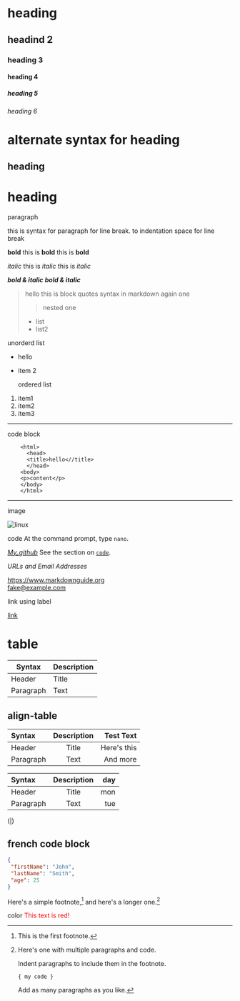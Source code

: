 # heading 
## headind 2
### heading 3
#### heading 4
##### heading 5
###### heading 6

# alternate syntax for heading

heading 
-------
heading
=======

paragraph

this is syntax for paragraph
for line break.  to indentation space for line break

**bold**
this is **bold**
this is __bold__

*italic*
this is *italic*
this is _italic_

***bold & italic***
___bold & italic___

> hello this is block quotes syntax in markdown
> again one
> > nested one
> - list
> - list2

unorderd list
- hello
- item 2

  ordered list
1. item1
2. item2
3. item3

___

code block

        <html>
          <head>
          <title>hello<//title>
          </head>
        <body>
        <p>content</p>
        </body>
        </html>

***

image

![linux](https://www.freepnglogos.com/uploads/linux-png/linux-logo-logo-brands-for-0.png)

code 
At the command prompt, type `nano`.

*[My_github](https://github.com/Sanjayv-cloud/ "this is title")*
See the section on [`code`](#code).

_URLs and Email Addresses_

<https://www.markdownguide.org>   
<fake@example.com>

link using label  

[link][1]


[1]: https://academy.selfmade.ninja/ "SNA"



# table

| Syntax | Description |
| --- | ----------- |
| Header | Title |
| Paragraph | Text |

## align-table

| Syntax      | Description | Test Text     |
| :---        |    :----:   |          ---: |
| Header      | Title       | Here's this   |
| Paragraph   | Text        | And more      |

| Syntax | Description| day|
|:---    | :-----:|      ---:|
| Header | Title | mon|
| Paragraph | Text | tue|

 (&#124;)

 french code block
 -------

 ```json
{
  "firstName": "John",
  "lastName": "Smith",
  "age": 25
}
```

Here's a simple footnote,[^1] and here's a longer one.[^bignote]

[^1]: This is the first footnote.

[^bignote]: Here's one with multiple paragraphs and code.

    Indent paragraphs to include them in the footnote.

    `{ my code }`

    Add as many paragraphs as you like.

color
<font color="red">This text is red!</font>

